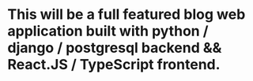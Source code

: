 # This will be a full featured blog web application built with python / django / postgresql backend && React.JS / TypeScript frontend.


